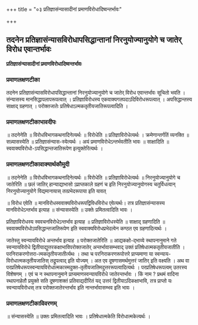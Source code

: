 +++
title = "०३ प्रतिज्ञासंन्यासादीनां प्रमाणविरोधादिष्वन्तर्भावः"

+++


## तदनेन प्रतिज्ञासंन्यासविरोधापसिद्धान्तानां निरनुयोज्यानुयोगे च जातेर् विरोध एवान्तर्भावः

**प्रतिज्ञासंन्यासादीनां प्रमाणविरोधादिष्वन्तर्भावः** 

### **प्रमाणलक्षणटीका**

तदनेन प्रतिज्ञासंन्यासविरोधापसिद्धान्तानां निरनुयोज्यानुयोगे च जातेर् विरोध एवान्तर्भावः सूचितो भवति । संन्यासस्य मानसिद्धापलापरूपत्वात् । प्रतिज्ञाविरोधस्य एकवाक्यगतपदाऽदिविरोधरूपत्वात् । अपसिद्धान्तस्य साक्षाद् ग्रहणात् । परोक्तजातेः प्रतिषेधाऽत्मकतृतीयजातिरूपत्वादिति ।

### **प्रमाणलक्षणटीकाभावदीपः**

॥ तदनेनेति ॥ विरोधविभागकथनादिनेत्यर्थः ॥ विरोधेति ॥ प्रतिज्ञाविरोधेत्यर्थः । क्रमेणान्तर्गतिं व्यनक्ति ॥ सन्न्यासस्येति ॥ प्रतिज्ञासंन्यास-स्येत्यर्थः । अयं प्रमाणविरोधेऽन्तर्भवतीति भावः ॥ साक्षादिति ॥ स्ववाक्यविरोधो-ऽपसिद्धान्तजातिरूपेण इत्युक्तेरित्यर्थः ।

### **प्रमाणलक्षणटीकावाक्यार्थकौमुदी**

॥ तदनेनेति ॥ विरोधविभागकथनादिनेत्यर्थः ॥ विरोधेति ॥ प्रतिज्ञाविरोधेत्यर्थः ॥ निरनुयोज्यानुयोगे च जातेरिति ॥ छलं जातिर् हान्याद्याभासो ऽप्राप्तकाले ग्रहणं च इति निरनुयोज्यानुयोगस्य चतुर्विधत्वान् निरनुयोज्यानुयोगे विद्यमानायास् तत्प्रभेदरूपाया इति यावत्

॥ विरोध एवेति ॥ मानविरोधस्ववाक्यविरोधरूपद्विविधविरोध एवेत्यर्थः। तत्र प्रतिज्ञासंन्यासस्य मानविरोधेऽन्तर्भाव इत्याह ॥ संन्यासस्येति ॥ उक्तेः प्रमितत्वादिति भावः ।

प्रतिज्ञाविरोधस्य स्ववचनविरोधेऽन्तर्भाव इत्याह ॥ प्रतिज्ञाविरोधस्येति ॥ साक्षाद् ग्रहणादिति ॥ स्ववाक्यविरोधोऽपसिद्धान्तजातिरूपेण इति स्ववाक्यविरोधप्रभेदत्वेन कण्ठत एव ग्रहणादित्यर्थः ।

जातेस्तु स्वन्यायविरोधे अन्तर्भाव इत्याह ॥ परोक्तजातेरिति ॥ आद्यकक्षो-द्भाव्ये स्थापनानुमाने गते स्वन्यायविरोधे द्वितीयाद्युत्तरकक्षाभाविपरोक्तजातेर् अन्तर्भावासम्भवाद् उक्तं प्रतिषेधात्मकतृतीयजातीति । परनिराकरणोत्तरा-त्मकतृतीयजातीर्त्यथः । तथा च परनिराकरणरूपोत्तरे प्राप्यमाणा या स्वन्याय-विरोधात्मकतृतीयजातिस् तद्रूपत्वाद् इति योज्यम् । अत एव दूषणासमर्थमुत्तरं जातिर् इति वक्ष्यति । अथ वा परप्रतिषेधरूपस्वन्यायविरोधात्मकास्मदुक्त-तृतीयजातिमदुत्तररूपत्वादित्यर्थः । परप्रतिषेधरूपत्वम् उतरस्य विशेषणम् । एवं च न स्थापनानुमाने प्राप्यमाणस्वन्यायविरोधे जातेरन्तर्भावः । किं नाम ? प्रथमं वादिना स्थापनाहेतौ प्रयुक्ते सति दूषणाशक्तं प्रतिवाद्यदीरितं यद् उत्तरं द्वितीयाऽदिकक्षाभावि, तत्र प्राप्तो यः स्वन्यायविरोधस् तत्र परोक्तजातेरन्तर्भाव इति नान्तर्भावासम्भव इति भावः ।

### **प्रमाणलक्षणटीकाविवरणम्**

॥ संन्यासस्येति ॥ उक्तः प्रमितत्वादिति भावः । प्रतिषेधात्मकेति विरोधात्मकेत्यर्थः ।

